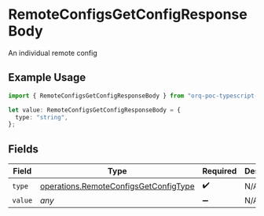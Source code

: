 # RemoteConfigsGetConfigResponseBody

An individual remote config

## Example Usage

```typescript
import { RemoteConfigsGetConfigResponseBody } from "orq-poc-typescript-multi-env-version/models/operations";

let value: RemoteConfigsGetConfigResponseBody = {
  type: "string",
};
```

## Fields

| Field                                                                                          | Type                                                                                           | Required                                                                                       | Description                                                                                    |
| ---------------------------------------------------------------------------------------------- | ---------------------------------------------------------------------------------------------- | ---------------------------------------------------------------------------------------------- | ---------------------------------------------------------------------------------------------- |
| `type`                                                                                         | [operations.RemoteConfigsGetConfigType](../../models/operations/remoteconfigsgetconfigtype.md) | :heavy_check_mark:                                                                             | N/A                                                                                            |
| `value`                                                                                        | *any*                                                                                          | :heavy_minus_sign:                                                                             | N/A                                                                                            |